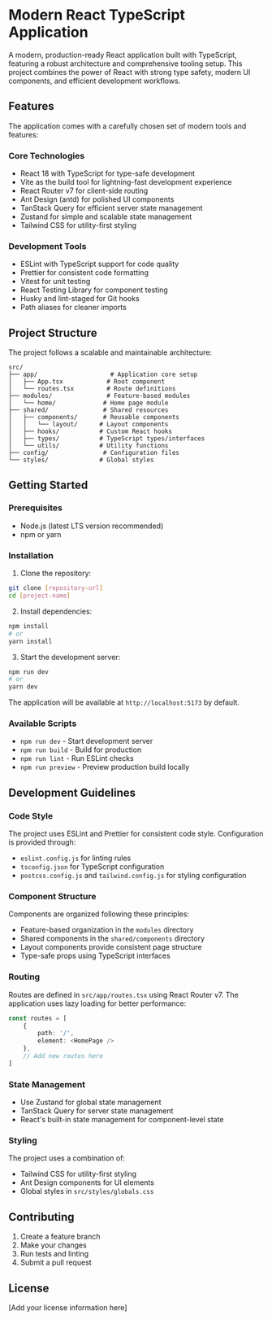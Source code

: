 # Modern React TypeScript Application

A modern, production-ready React application built with TypeScript, featuring a robust architecture and comprehensive tooling setup. This project combines the power of React with strong type safety, modern UI components, and efficient development workflows.

## Features

The application comes with a carefully chosen set of modern tools and features:

### Core Technologies
- React 18 with TypeScript for type-safe development
- Vite as the build tool for lightning-fast development experience
- React Router v7 for client-side routing
- Ant Design (antd) for polished UI components
- TanStack Query for efficient server state management
- Zustand for simple and scalable state management
- Tailwind CSS for utility-first styling

### Development Tools
- ESLint with TypeScript support for code quality
- Prettier for consistent code formatting
- Vitest for unit testing
- React Testing Library for component testing
- Husky and lint-staged for Git hooks
- Path aliases for cleaner imports

## Project Structure

The project follows a scalable and maintainable architecture:

```
src/
├── app/                    # Application core setup
│   ├── App.tsx            # Root component
│   └── routes.tsx         # Route definitions
├── modules/               # Feature-based modules
│   └── home/             # Home page module
├── shared/               # Shared resources
│   ├── components/       # Reusable components
│   │   └── layout/      # Layout components
│   ├── hooks/           # Custom React hooks
│   ├── types/           # TypeScript types/interfaces
│   └── utils/           # Utility functions
├── config/               # Configuration files
└── styles/              # Global styles
```

## Getting Started

### Prerequisites
- Node.js (latest LTS version recommended)
- npm or yarn

### Installation

1. Clone the repository:
```bash
git clone [repository-url]
cd [project-name]
```

2. Install dependencies:
```bash
npm install
# or
yarn install
```

3. Start the development server:
```bash
npm run dev
# or
yarn dev
```

The application will be available at `http://localhost:5173` by default.

### Available Scripts

- `npm run dev` - Start development server
- `npm run build` - Build for production
- `npm run lint` - Run ESLint checks
- `npm run preview` - Preview production build locally

## Development Guidelines

### Code Style

The project uses ESLint and Prettier for consistent code style. Configuration is provided through:
- `eslint.config.js` for linting rules
- `tsconfig.json` for TypeScript configuration
- `postcss.config.js` and `tailwind.config.js` for styling configuration

### Component Structure

Components are organized following these principles:
- Feature-based organization in the `modules` directory
- Shared components in the `shared/components` directory
- Layout components provide consistent page structure
- Type-safe props using TypeScript interfaces

### Routing

Routes are defined in `src/app/routes.tsx` using React Router v7. The application uses lazy loading for better performance:

```typescript
const routes = [
    {
        path: '/',
        element: <HomePage />
    },
    // Add new routes here
]
```

### State Management

- Use Zustand for global state management
- TanStack Query for server state management
- React's built-in state management for component-level state

### Styling

The project uses a combination of:
- Tailwind CSS for utility-first styling
- Ant Design components for UI elements
- Global styles in `src/styles/globals.css`

## Contributing

1. Create a feature branch
2. Make your changes
3. Run tests and linting
4. Submit a pull request

## License

[Add your license information here]
